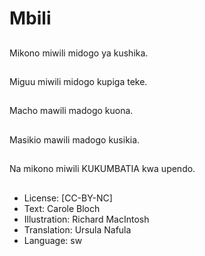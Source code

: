 # Mbili

##
Mikono miwili midogo ya kushika.

##
Miguu miwili midogo kupiga teke.

##
Macho mawili madogo kuona.

##
Masikio mawili madogo kusikia.

##
Na mikono miwili KUKUMBATIA kwa upendo.

##
* License: [CC-BY-NC]
* Text: Carole Bloch
* Illustration: Richard MacIntosh
* Translation: Ursula Nafula
* Language: sw
